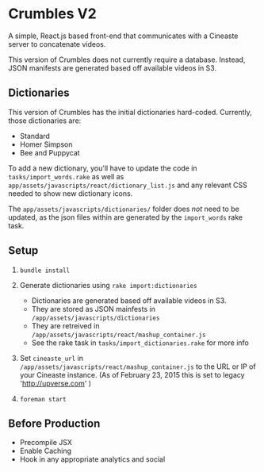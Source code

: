 # Crumbles V2

A simple, React.js based front-end that communicates with a Cineaste server to concatenate videos.

This version of Crumbles does not currently require a database. Instead, JSON manifests are generated based off available videos in S3. 

## Dictionaries

This version of Crumbles has the initial dictionaries hard-coded. Currently, those dictionaries are: 
- Standard 
- Homer Simpson
- Bee and Puppycat

To add a new dictionary, you'll have to update the code in `tasks/import_words.rake` as well as `app/assets/javascripts/react/dictionary_list.js` and any relevant CSS needed to show new dictionary icons. 

The `app/assets/javascripts/dictionaries/` folder does *not* need to be updated, as the json files within are generated by the `import_words` rake task. 


## Setup

1. `bundle install`

2. Generate dictionaries using `rake import:dictionaries`
    - Dictionaries are generated based off available videos in S3. 
    - They are stored as JSON mainfests in `/app/assets/javascripts/dictionaries`
    - They are retreived in `/app/assets/javascripts/react/mashup_container.js`
    - See the rake task in `tasks/import_dictionaries.rake` for more info

3. Set `cineaste_url` in `/app/assets/javascripts/react/mashup_container.js` to the URL or IP of your Cineaste instance. (As of February 23, 2015 this is set to legacy 'http://upverse.com' )

4. `foreman start`


## Before Production

- Precompile JSX
- Enable Caching
- Hook in any appropriate analytics and social

